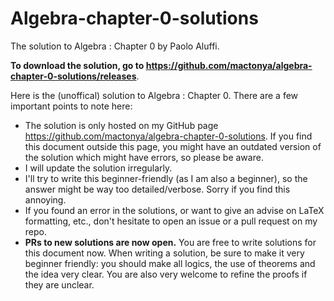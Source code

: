 # Algebra-chapter-0-solutions
The solution to Algebra : Chapter 0 by Paolo Aluffi. 

**To download the solution, go to https://github.com/mactonya/algebra-chapter-0-solutions/releases**.

Here is the (unoffical) solution to Algebra : Chapter 0. There are a few important points to note here:
* The solution is only hosted on my GitHub page https://github.com/mactonya/algebra-chapter-0-solutions. If you find this document outside this page, you might have an outdated version of the solution which might have errors, so please be aware.
* I will update the solution irregularly.
* I'll try to write this beginner-friendly (as I am also a beginner), so the answer might be way too detailed/verbose. Sorry if you find this annoying. 
* If you found an error in the solutions, or want to give an advise on LaTeX formatting, etc., don't hesitate to open an issue or a pull request on my repo. 
* **PRs to new solutions are now open.** You are free to write solutions for this document now. When writing a solution, be sure to make it very beginner friendly: you should make all logics, the use of theorems and the idea very clear. You are also very welcome to refine the proofs if they are unclear.
